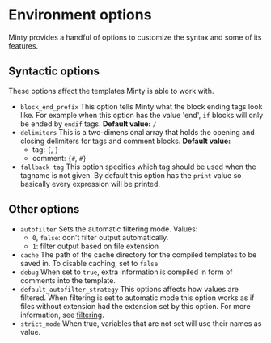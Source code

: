 Environment options
========
Minty provides a handful of options to customize the syntax and some of its features.

Syntactic options
--------
These options affect the templates Minty is able to work with.

 * `block_end_prefix`
   This option tells Minty what the block ending tags look like. For example when this option has the value 'end',
   `if` blocks will only be ended by `endif` tags.
   **Default value:** `/`
 * `delimiters`
   This is a two-dimensional array that holds the opening and closing delimiters for tags and comment blocks.
   **Default value:**
    - tag: `{`, `}`
    - comment: `{#`, `#}`
 * `fallback tag`
   This option specifies which tag should be used when the tagname is not given. By default this option has the
   `print` value so basically every expression will be printed.

Other options
--------

 * `autofilter`
   Sets the automatic filtering mode. Values:
     - `0`, `false`: don't filter output automatically.
     - `1`: filter output based on file extension
 * `cache`
   The path of the cache directory for the compiled templates to be saved in. To disable caching, set to `false`
 * `debug`
   When set to `true`, extra information is compiled in form of comments into the template.
 * `default_autofilter_strategy`
   This options affects how values are filtered. When filtering is set to automatic mode this option
   works as if files without extension had the extension set by this option. For more information, see
   [filtering](filtering.md).
 * `strict_mode`
   When true, variables that are not set will use their names as value.
